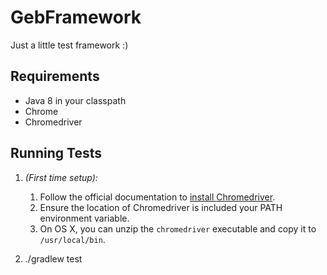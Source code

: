 GebFramework
============
Just a little test framework :)

Requirements
------------
* Java 8 in your classpath 
* Chrome 
* Chromedriver 

Running Tests
------------
1. *(First time setup):* 
    1. Follow the official documentation to [install Chromedriver](https://sites.google.com/a/chromium.org/chromedriver/getting-started).
    2. Ensure the location of Chromedriver is included your PATH environment variable.
    3. On OS X, you can unzip the `chromedriver` executable and copy it to `/usr/local/bin`.

1. ./gradlew test


